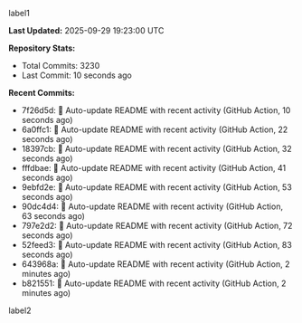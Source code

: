 
label1 
<!-- ACTIVITY_START -->
**Last Updated:** 2025-09-29 19:23:00 UTC

**Repository Stats:**
- Total Commits: 3230
- Last Commit: 10 seconds ago

**Recent Commits:**
- 7f26d5d: 🤖 Auto-update README with recent activity (GitHub Action, 10 seconds ago)
- 6a0ffc1: 🤖 Auto-update README with recent activity (GitHub Action, 22 seconds ago)
- 18397cb: 🤖 Auto-update README with recent activity (GitHub Action, 32 seconds ago)
- fffdbae: 🤖 Auto-update README with recent activity (GitHub Action, 41 seconds ago)
- 9ebfd2e: 🤖 Auto-update README with recent activity (GitHub Action, 53 seconds ago)
- 90dc4d4: 🤖 Auto-update README with recent activity (GitHub Action, 63 seconds ago)
- 797e2d2: 🤖 Auto-update README with recent activity (GitHub Action, 72 seconds ago)
- 52feed3: 🤖 Auto-update README with recent activity (GitHub Action, 83 seconds ago)
- 643968a: 🤖 Auto-update README with recent activity (GitHub Action, 2 minutes ago)
- b821551: 🤖 Auto-update README with recent activity (GitHub Action, 2 minutes ago)
<!-- ACTIVITY_END -->

label2
